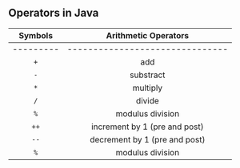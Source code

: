 
## Operators in Java


| Symbols | Arithmetic Operators          |
|:---:    | :---:                         |
|---------|-------------------------------|
| `+`     | add                           |
| `-`     | substract                     |
| `*`     | multiply                      |
| `/`     | divide                        |
| `%`     | modulus division              |
| `++`    | increment by 1 (pre and post) |
| `--`    | decrement by 1 (pre and post) |
| `%`     | modulus division              |